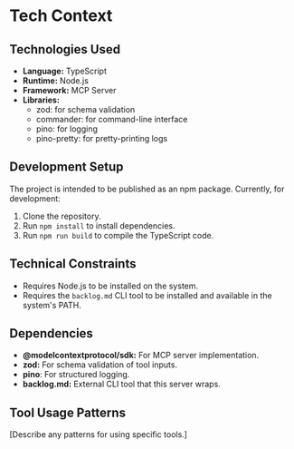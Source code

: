 # Tech Context

## Technologies Used

- **Language:** TypeScript
- **Runtime:** Node.js
- **Framework:** MCP Server
- **Libraries:**
  - zod: for schema validation
  - commander: for command-line interface
  - pino: for logging
  - pino-pretty: for pretty-printing logs

## Development Setup

The project is intended to be published as an npm package. Currently, for development:

1.  Clone the repository.
2.  Run `npm install` to install dependencies.
3.  Run `npm run build` to compile the TypeScript code.

## Technical Constraints

- Requires Node.js to be installed on the system.
- Requires the `backlog.md` CLI tool to be installed and available in the system's PATH.

## Dependencies

- **@modelcontextprotocol/sdk:** For MCP server implementation.
- **zod:** For schema validation of tool inputs.
- **pino**: For structured logging.
- **backlog.md:** External CLI tool that this server wraps.

## Tool Usage Patterns

[Describe any patterns for using specific tools.]
